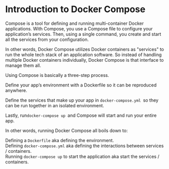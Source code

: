 # Introduction to Docker Compose

Compose is a tool for defining and running multi-container Docker applications. With Compose, you use a Compose file to configure your application’s services. Then, using a single command, you create and start all the services from your configuration.

In other words, Docker Compose utilizes Docker containers as "services" to run the whole tech stack of an application software. So instead of handling multiple Docker containers individually, Docker Compose is that interface to manage them all.

Using Compose is basically a three-step process.

Define your app’s environment with a Dockerfile so it can be reproduced anywhere.

Define the services that make up your app in `docker-compose.yml `so they can be run together in an isolated environment.

Lastly, run`docker-compose up `and Compose will start and run your entire app.

In other words, running Docker Compose all boils down to:

Defining a `Dockerfile` aka defining the environment.<br>
Defining `docker-compose.yml` aka defining the interactions between services / containers.<br>
Running `docker-compose up` to start the application aka start the services / containers.<br>
